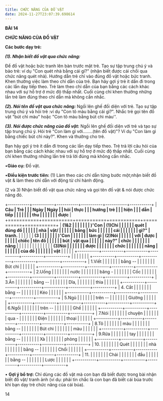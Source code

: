 ```yaml
---
title: CHỨC NĂNG CỦA ĐỒ VẬT
date: 2024-11-27T23:07:39.698614
---
```

**BÀI 14**

**CHỨC NĂNG CỦA ĐỒ VẬT**

**Các bước dạy trẻ:**

***(1). Nhận biết đồ vật qua chức năng:***

Để đồ vật hoặc bức tranh lên bàn trước mặt trẻ. Tạo sự tập trung chú ý
và bảo trẻ: ví dụ "Con quét nhà bằng cái gì?" (nhận biết được cái chổi
qua chức năng quét nhà). Hướng dẫn trẻ chỉ vào đúng đồ vật hoặc bức
tranh. Khen thưởng việc làm theo chỉ dẫn của trẻ. Bạn hãy gợi ý trẻ ít
dần đi trong các lần dạy tiếp theo. Trẻ làm theo chỉ dẫn của bạn bằng
các cách khác nhau với sự hỗ trợ ở mức độ thấp nhất. Cuối cùng chỉ
khen thưởng những lần trẻ làm đúng theo chỉ dẫn mà không cần nhắc.

***(2*). *Nói tên đồ vật qua chức năng:*** Ngồi lên ghế đối diện với
trẻ. Tạo sự tập trung chú ý và hỏi trẻ :ví dụ "Con tô màu bằng cái
gì?". Nhắc trẻ gọi tên đồ vật "bút chì màu" hoặc "Con tô màu bằng bút
chì màu''.

***(3). Nói được chức năng của đồ vật:*** Ngồi lên ghế đối diện với
trẻ và tạo sự tập trung chú ý. Hỏi trẻ "Con làm gì với........(tên đồ
vật)"? Ví dụ "Con làm gì bằng chiếc bút chì này?". Khen và thưởng cho
trẻ.

Bạn hãy gợi ý trẻ ít dần đi trong các lần dạy tiếp theo. Trẻ trả lời
câu hỏi của bạn bằng các cách khác nhau với sự hỗ trợ ở mức độ thấp
nhất. Cuối cùng chỉ khen thưởng những lần trẻ trả lời đúng mà không
cần nhắc.

•**Giáo cụ:** Đồ vật.

•**Điều kiện trước tiên:**
(1) Làm theo các chỉ dẫn từng bước một;nhận biết đồ vật & làm theo chỉ
dẫn với động từ chỉ hành động.

(2 và 3) Nhận biết đồ vật qua chức năng và gọi tên đồ vật & nói được
chức năng đó.

+-----------+-----------+-----------+-----------+-----------+-----------+
| **Câu     | **Trẻ     |           |           | **Ngày    | **Ngày  |
| hỏi**     | thực      |           |           | hướng     | trẻ     |
|           | hiện**    |           |           | dẫn**     | tiếp    |
|           |           |           |           |           | thu     |
|           |           |           |           |           | được**  |
+===========+===========+===========+===========+===========+===========+
| **(1&2  |         |           |           |           |           |
| )**"**Con |  **(1)Chỉ |           |           |           |           |
| quét    | đúng đồ |           |           |           |           |
| nhà     | vật/    |           |           |           |           |
| bằng    | bức     |           |           |           |           |
| cái     |         |           |           |           |           |
| gì?**" |  tranh.** |           |           |           |           |
| **(3    |         |           |           |           |           |
| )**"**Con |         |           |           |           |           |
| làm gì  |  **(2)Nói |           |           |           |           |
| với     | được    |           |           |           |           |
| chiếc   | tên đồ  |           |           |           |           |
| bút     | vật qua |           |           |           |           |
| này?**" | chức    |           |           |           |           |
|           | năng** |           |           |           |           |
|           |         |           |           |           |           |
|           |  **(3)Nói |           |           |           |           |
|           | được    |           |           |           |           |
|           | chức    |           |           |           |           |
|           | năng    |           |           |           |           |
|           | của đồ  |           |           |           |           |
|           | vật**   |           |           |           |           |
+-----------+-----------+-----------+-----------+-----------+-----------+
|           |           |           |           |           |           |
+-----------+-----------+-----------+-----------+-----------+-----------+
| 1.Viết  |           |           |           |           |           |
| bằng -- |           |           |           |           |           |
| Bút chì |           |           |           |           |           |
+-----------+-----------+-----------+-----------+-----------+-----------+
| 2.Uống  |           |           |           |           |           |
| nước    |           |           |           |           |           |
| băng -  |           |           |           |           |           |
| Cốc     |           |           |           |           |           |
+-----------+-----------+-----------+-----------+-----------+-----------+
| 3.Ăn    |           |           |           |           |           |
| bằng -- |           |           |           |           |           |
| Dĩa,    |           |           |           |           |           |
| thìa    |           |           |           |           |           |
+-----------+-----------+-----------+-----------+-----------+-----------+
| 4. Cắt |           |           |           |           |           |
| bằng -- |           |           |           |           |           |
| Kéo     |           |           |           |           |           |
+-----------+-----------+-----------+-----------+-----------+-----------+
| 5.Ngủ   |           |           |           |           |           |
| trên -- |           |           |           |           |           |
| Giường  |           |           |           |           |           |
+-----------+-----------+-----------+-----------+-----------+-----------+
| 6.Ngồi  |           |           |           |           |           |
| trên -- |           |           |           |           |           |
| Ghế     |           |           |           |           |           |
+-----------+-----------+-----------+-----------+-----------+-----------+
| 7.Nói   |           |           |           |           |           |
| chuyện  |           |           |           |           |           |
| qua -   |           |           |           |           |           |
| Điện    |           |           |           |           |           |
| thoại   |           |           |           |           |           |
+-----------+-----------+-----------+-----------+-----------+-----------+
| 8.Tô    |           |           |           |           |           |
| màu     |           |           |           |           |           |
| bằng -- |           |           |           |           |           |
| Bút chì |           |           |           |           |           |
| màu     |           |           |           |           |           |
+-----------+-----------+-----------+-----------+-----------+-----------+
| 9.Rửa   |           |           |           |           |           |
| tay     |           |           |           |           |           |
| bằng -- |           |           |           |           |           |
| Xà      |           |           |           |           |           |
| phòng   |           |           |           |           |           |
+-----------+-----------+-----------+-----------+-----------+-----------+
| 10.    |           |           |           |           |           |
| Quét    |           |           |           |           |           |
| nhà     |           |           |           |           |           |
| bằng -- |           |           |           |           |           |
| Chổi    |           |           |           |           |           |
+-----------+-----------+-----------+-----------+-----------+-----------+
| 11.    |           |           |           |           |           |
| Chải    |           |           |           |           |           |
| đầu     |           |           |           |           |           |
| bằng -- |           |           |           |           |           |
| Lược    |           |           |           |           |           |
+-----------+-----------+-----------+-----------+-----------+-----------+

• **Gợi ý bổ trợ:** Chỉ dùng các đồ vật mà con bạn đã biết được trong
bài nhận biết đồ vật/ tranh ảnh (ví dụ: phải tin chắc là con bạn đã
biết cái búa trước khi bạn dạy trẻ chức năng của cái búa).

14

